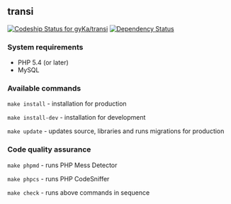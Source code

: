 ## transi

[ ![Codeship Status for gyKa/transi](https://www.codeship.io/projects/72b86db0-0c02-0132-b895-1a6ea54ccc5e/status)](https://www.codeship.io/projects/32092)
[![Dependency Status](https://www.versioneye.com/user/projects/53ee6f0f13bb06f7cc000330/badge.svg?style=flat)](https://www.versioneye.com/user/projects/53ee6f0f13bb06f7cc000330)

### System requirements

* PHP 5.4 (or later)
* MySQL

### Available commands

`make install` - installation for production

`make install-dev` - installation for development

`make update` - updates source, libraries and runs migrations for production

### Code quality assurance

`make phpmd` - runs PHP Mess Detector

`make phpcs` - runs PHP CodeSniffer

`make check` - runs above commands in sequence
